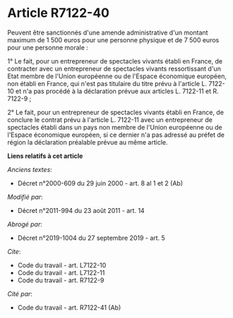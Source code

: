 # Article R7122-40

Peuvent être sanctionnés d'une amende administrative d'un montant maximum de 1 500 euros pour une personne physique et de 7
500 euros pour une personne morale : 

1° Le fait, pour un entrepreneur de spectacles vivants établi en France, de contracter avec un entrepreneur de spectacles
vivants ressortissant d'un Etat membre de l'Union européenne ou de l'Espace économique européen, non établi en France, qui
n'est pas titulaire du titre prévu à l'article L. 7122-10 et n'a pas procédé à la déclaration prévue aux articles L. 7122-11
et R. 7122-9 ; 

2° Le fait, pour un entrepreneur de spectacles vivants établi en France, de conclure le contrat prévu à l'article L. 7122-11
avec un entrepreneur de spectacles établi dans un pays non membre de l'Union européenne ou de l'Espace économique européen,
si ce dernier n'a pas adressé au préfet de région la déclaration préalable prévue au même article.

**Liens relatifs à cet article**

_Anciens textes_:

  - Décret n°2000-609 du 29 juin 2000 - art. 8 al 1 et 2 (Ab)

_Modifié par_:

  - Décret n°2011-994 du 23 août 2011 - art. 14

_Abrogé par_:

  - Décret n°2019-1004 du 27 septembre 2019 - art. 5

_Cite_:

  - Code du travail - art. L7122-10
  - Code du travail - art. L7122-11
  - Code du travail - art. R7122-9

_Cité par_:

  - Code du travail - art. R7122-41 (Ab)
